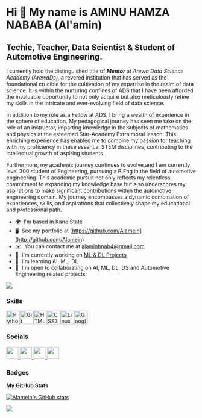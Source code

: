 Hi 👋 My name is AMINU HAMZA NABABA (Al'amin)
=============================================

Techie, Teacher, Data Scientist & Student of Automotive Engineering.
--------------------------------------------------------------------

I currently hold the distinguished title of ***Mentor*** at *Arewa Data Science Academy (ArewaDs)*, a revered institution that has served as the foundational crucible for the cultivation of my expertise in the realm of data science. It is within the nurturing confines of ADS that I have been afforded the invaluable opportunity to not only acquire but also meticulously refine my skills in the intricate and ever-evolving field of data science.

In addition to my role as a Fellow at ADS, I bring a wealth of experience in the sphere of education. My pedagogical journey has seen me take on the role of an instructor, imparting knowledge in the subjects of mathematics and physics at the esteemed Star-Academy Extra moral lesson. This enriching experience has enabled me to combine my passion for teaching with my proficiency in these essential STEM disciplines, contributing to the intellectual growth of aspiring students.

Furthermore, my academic journey continues to evolve,and I am currently level 300 student of Engineering, pursuing a B.Eng in the field of automotive engineering. This academic pursuit not only reflects my relentless commitment to expanding my knowledge base but also underscores my aspirations to make significant contributions within the automotive engineering domain. My journey encompasses a dynamic combination of experiences, skills, and aspirations that collectively shape my educational and professional path.

* 🌍  I'm based in Kano State
* 🖥️  See my portfolio at [https://github.com/Alamein](http://github.com/Alamein)
* ✉️  You can contact me at [alaminhnab4@gmail.com](mailto:alaminhnab4@gmail.com)
* 🚀  I'm currently working on [ML & DL Projects](http://https://github.com/Alamein/ArewaDS-Machine-Learning-Assignments)
* 🧠  I'm learning AI, ML, DL
* 🤝  I'm open to collaborating on AI, ML, DL, DS and Automotive Engineering related projects.

<a href="https://www.github.com/Alamein" target="_blank" rel="noreferrer"><img
src="https://img.shields.io/github/followers/Alamein?logo=github&style=for-the-badge&color=0891b2&labelColor=0f172a" /></a>

### Skills


<p align="left">
<a href="https://www.python.org/" target="_blank" rel="noreferrer"><img src="https://raw.githubusercontent.com/danielcranney/readme-generator/main/public/icons/skills/python-colored.svg" width="36" height="36" alt="Python" /></a><a href="https://git-scm.com/" target="_blank" rel="noreferrer"><img src="https://raw.githubusercontent.com/danielcranney/readme-generator/main/public/icons/skills/git-colored.svg" width="36" height="36" alt="Git" /></a><a href="https://developer.mozilla.org/en-US/docs/Glossary/HTML5" target="_blank" rel="noreferrer"><img src="https://raw.githubusercontent.com/danielcranney/readme-generator/main/public/icons/skills/html5-colored.svg" width="36" height="36" alt="HTML5" /></a><a href="https://www.w3.org/TR/CSS/#css" target="_blank" rel="noreferrer"><img src="https://raw.githubusercontent.com/danielcranney/readme-generator/main/public/icons/skills/css3-colored.svg" width="36" height="36" alt="CSS3" /></a><a href="https://www.linux.org" target="_blank" rel="noreferrer"><img src="https://raw.githubusercontent.com/danielcranney/readme-generator/main/public/icons/skills/linux-colored.svg" width="36" height="36" alt="Linux" /></a><a href="https://cloud.google.com/" target="_blank" rel="noreferrer"><img src="https://raw.githubusercontent.com/danielcranney/readme-generator/main/public/icons/skills/googlecloud-colored.svg" width="36" height="36" alt="Google Cloud" /></a>
</p>


### Socials

<p align="left"> <a href="https://www.github.com/Alamein" target="_blank" rel="noreferrer"> <picture> <source media="(prefers-color-scheme: dark)" srcset="https://raw.githubusercontent.com/danielcranney/readme-generator/main/public/icons/socials/github-dark.svg" /> <source media="(prefers-color-scheme: light)" srcset="https://raw.githubusercontent.com/danielcranney/readme-generator/main/public/icons/socials/github.svg" /> <img src="https://raw.githubusercontent.com/danielcranney/readme-generator/main/public/icons/socials/github.svg" width="32" height="32" /> </picture> </a> <a href="https://www.linkedin.com/in/aminu-h-nababa-50693119a" target="_blank" rel="noreferrer"> <picture> <source media="(prefers-color-scheme: dark)" srcset="https://raw.githubusercontent.com/danielcranney/readme-generator/main/public/icons/socials/linkedin-dark.svg" /> <source media="(prefers-color-scheme: light)" srcset="https://raw.githubusercontent.com/danielcranney/readme-generator/main/public/icons/socials/linkedin.svg" /> <img src="https://raw.githubusercontent.com/danielcranney/readme-generator/main/public/icons/socials/linkedin.svg" width="32" height="32" /> </picture> </a> <a href="http://www.medium.com/@alaminhnab4" target="_blank" rel="noreferrer"> <picture> <source media="(prefers-color-scheme: dark)" srcset="https://raw.githubusercontent.com/danielcranney/readme-generator/main/public/icons/socials/medium-dark.svg" /> <source media="(prefers-color-scheme: light)" srcset="https://raw.githubusercontent.com/danielcranney/readme-generator/main/public/icons/socials/medium.svg" /> <img src="https://raw.githubusercontent.com/danielcranney/readme-generator/main/public/icons/socials/medium.svg" width="32" height="32" /> </picture> </a> <a href="https://www.x.com/nababa_h" target="_blank" rel="noreferrer"> <picture> <source media="(prefers-color-scheme: dark)" srcset="https://raw.githubusercontent.com/danielcranney/readme-generator/main/public/icons/socials/twitter-dark.svg" /> <source media="(prefers-color-scheme: light)" srcset="https://raw.githubusercontent.com/danielcranney/readme-generator/main/public/icons/socials/twitter.svg" /> <img src="https://raw.githubusercontent.com/danielcranney/readme-generator/main/public/icons/socials/twitter.svg" width="32" height="32" /> </picture> </a></p>

### Badges

<b>My GitHub Stats</b>

<a href="http://www.github.com/Alamein"><img src="https://github-readme-stats.vercel.app/api?username=Alamein&show_icons=true&hide=&count_private=true&title_color=0891b2&text_color=3382ed&icon_color=0891b2&bg_color=0f172a&hide_border=true&show_icons=true" alt="Alamein's GitHub stats" /></a>

<a href="http://www.github.com/Alamein"><img src="https://github-readme-streak-stats.herokuapp.com/?user=Alamein&stroke=3382ed&background=0f172a&ring=0891b2&fire=0891b2&currStreakNum=3382ed&currStreakLabel=0891b2&sideNums=3382ed&sideLabels=3382ed&dates=3382ed&hide_border=true" /></a>
